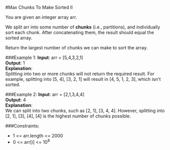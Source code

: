 #Max Chunks To Make Sorted II

You are given an integer array arr.

We split arr into some number of **chunks** (i.e., partitions), and individually sort each chunk. After concatenating
them, the result should equal the sorted array.

Return the largest number of chunks we can make to sort the array.

###Example 1:
**Input**: arr = [5,4,3,2,1]  
**Output**: 1  
**Explanation**:  
Splitting into two or more chunks will not return the required result.
For example, splitting into [5, 4], [3, 2, 1] will result in [4, 5, 1, 2, 3], which isn't sorted.

###Example 2:
**Input**: arr = [2,1,3,4,4]  
**Output**: 4  
**Explanation**:  
We can split into two chunks, such as [2, 1], [3, 4, 4].
However, splitting into [2, 1], [3], [4], [4] is the highest number of chunks possible.

###Constraints:

* 1 <= arr.length <= 2000
* 0 <= arr[i] <= 10<sup>8</sup>

